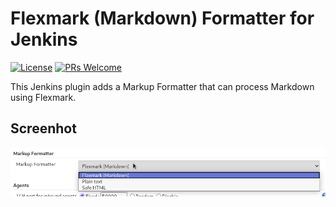 Flexmark (Markdown) Formatter for Jenkins
=========================================


[![License](https://img.shields.io/badge/license-MIT-green)](https://opensource.org/licenses/MIT)
[![PRs Welcome](https://img.shields.io/badge/PRs-welcome-brightgreen.svg?style=flat-square)](http://makeapullrequest.com)

This Jenkins plugin adds a Markup Formatter that can process Markdown
using Flexmark.

## Screenhot

![preview](.github/images/select_markup_formatter.png "Select 'Flexmark (Markdown)' as Markup Formatter in Jenkins")
